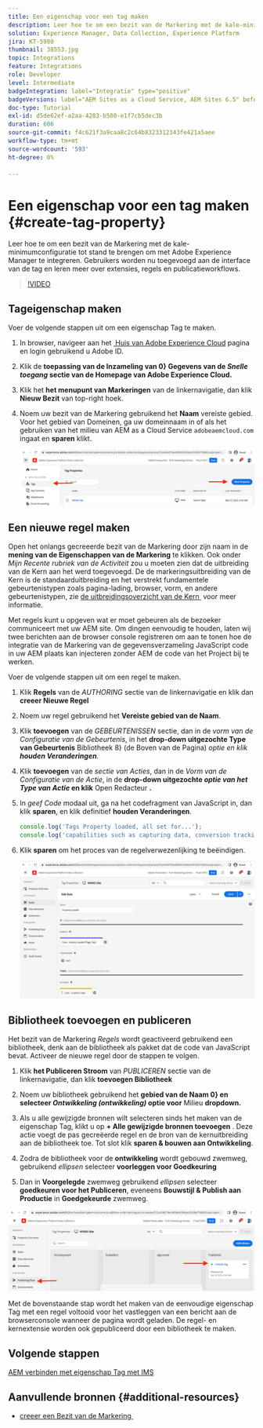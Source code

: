 ```yaml
---
title: Een eigenschap voor een tag maken
description: Leer hoe te om een bezit van de Markering met de kale-minimumconfiguratie tot stand te brengen om met AEM te integreren. Gebruikers worden nu toegevoegd aan de interface van de tag en leren meer over extensies, regels en publicatieworkflows.
solution: Experience Manager, Data Collection, Experience Platform
jira: KT-5980
thumbnail: 38553.jpg
topic: Integrations
feature: Integrations
role: Developer
level: Intermediate
badgeIntegration: label="Integratie" type="positive"
badgeVersions: label="AEM Sites as a Cloud Service, AEM Sites 6.5" before-title="false"
doc-type: Tutorial
exl-id: d5de62ef-a2aa-4283-b500-e1f7cb5dec3b
duration: 606
source-git-commit: f4c621f3a9caa8c2c64b8323312343fe421a5aee
workflow-type: tm+mt
source-wordcount: '593'
ht-degree: 0%

---
```


# Een eigenschap voor een tag maken {#create-tag-property}

Leer hoe te om een bezit van de Markering met de kale-minimumconfiguratie tot stand te brengen om met Adobe Experience Manager te integreren. Gebruikers worden nu toegevoegd aan de interface van de tag en leren meer over extensies, regels en publicatieworkflows.

>[!VIDEO](https://video.tv.adobe.com/v/38553?quality=12&learn=on)

## Tageigenschap maken

Voer de volgende stappen uit om een eigenschap Tag te maken.

1. In browser, navigeer aan het [&#x200B; Huis van Adobe Experience Cloud &#x200B;](https://experience.adobe.com/) pagina en login gebruikend u Adobe ID.

1. Klik de **toepassing van de Inzameling van 0&rbrace; Gegevens van de _Snelle toegang_ sectie van de Homepage van Adobe Experience Cloud.**

1. Klik het **het menupunt van Markeringen** van de linkernavigatie, dan klik **Nieuw Bezit** van top-right hoek.

1. Noem uw bezit van de Markering gebruikend het **Naam** vereiste gebied. Voor het gebied van Domeinen, ga uw domeinnaam in of als het gebruiken van het milieu van AEM as a Cloud Service `adobeaemcloud.com` ingaat en **sparen** klikt.

   ![&#x200B; Eigenschappen van de Markering &#x200B;](assets/tag-properties.png)

## Een nieuwe regel maken

Open het onlangs gecreeerde bezit van de Markering door zijn naam in de **mening van de Eigenschappen van de Markering** te klikken. Ook onder _Mijn Recente rubriek van de Activiteit_ zou u moeten zien dat de uitbreiding van de Kern aan het werd toegevoegd. De de markeringsuitbreiding van de Kern is de standaarduitbreiding en het verstrekt fundamentele gebeurtenistypen zoals pagina-lading, browser, vorm, en andere gebeurtenistypen, zie [&#x200B; de uitbreidingsoverzicht van de Kern &#x200B;](https://experienceleague.adobe.com/docs/experience-platform/tags/extensions/client/core/overview.html?lang=nl-NL) voor meer informatie.

Met regels kunt u opgeven wat er moet gebeuren als de bezoeker communiceert met uw AEM site. Om dingen eenvoudig te houden, laten wij twee berichten aan de browser console registreren om aan te tonen hoe de integratie van de Markering van de gegevensverzameling JavaScript code in uw AEM plaats kan injecteren zonder AEM de code van het Project bij te werken.

Voer de volgende stappen uit om een regel te maken.

1. Klik **Regels** van de _AUTHORING_ sectie van de linkernavigatie en klik dan **creeer Nieuwe Regel**

1. Noem uw regel gebruikend het **Vereiste gebied van de Naam**.

1. Klik **toevoegen** van de _GEBEURTENISSEN_ sectie, dan in de _vorm van de Configuratie van de Gebeurtenis_, in het **drop-down uitgezochte Type van Gebeurtenis** Bibliotheek 8&rbrace; (de Boven van de Pagina) _optie en klik **houden Veranderingen**._

1. Klik **toevoegen** van de _sectie van Acties_, dan in de _Vorm van de Configuratie van de Actie_, in de **drop-down uitgezochte _optie van het Type van Actie_ en klik** Open Redacteur **.**

1. In _geef Code_ modaal uit, ga na het codefragment van JavaScript in, dan klik **sparen**, en klik definitief **houden Veranderingen**.

   ```javascript
   console.log('Tags Property loaded, all set for...');
   console.log('capabilities such as capturing data, conversion tracking and delivering unique and personalized experiences');
   ```

1. Klik **sparen** om het proces van de regelverwezenlijking te beëindigen.

   ![&#x200B; Nieuwe Regel &#x200B;](assets/new-rule.png)

## Bibliotheek toevoegen en publiceren

Het bezit van de Markering _Regels_ wordt geactiveerd gebruikend een bibliotheek, denk aan de bibliotheek als pakket dat de code van JavaScript bevat. Activeer de nieuwe regel door de stappen te volgen.

1. Klik **het Publiceren Stroom** van _PUBLICEREN_ sectie van de linkernavigatie, dan klik **toevoegen Bibliotheek**

1. Noem uw bibliotheek gebruikend het **gebied van de Naam 0&rbrace; en selecteer _Ontwikkeling (ontwikkeling)_ optie voor** Milieu **dropdown.**

1. Als u alle gewijzigde bronnen wilt selecteren sinds het maken van de eigenschap Tag, klikt u op **+ Alle gewijzigde bronnen toevoegen** . Deze actie voegt de pas gecreëerde regel en de bron van de kernuitbreiding aan de bibliotheek toe. Tot slot klik **sparen &amp; bouwen aan Ontwikkeling**.

1. Zodra de bibliotheek voor de **ontwikkeling** wordt gebouwd zwemweg, gebruikend _ellipsen_ selecteer **voorleggen voor Goedkeuring**

1. Dan in **Voorgelegde** zwemweg gebruikend _ellipsen_ selecteer **goedkeuren voor het Publiceren**, eveneens **Bouwstijl &amp; Publish aan Productie** in **Goedgekeurde** zwemweg.

![&#x200B; Gepubliceerde bibliotheek &#x200B;](assets/published-library.png)


Met de bovenstaande stap wordt het maken van de eenvoudige eigenschap Tag met een regel voltooid voor het vastleggen van een bericht aan de browserconsole wanneer de pagina wordt geladen. De regel- en kernextensie worden ook gepubliceerd door een bibliotheek te maken.

## Volgende stappen

[AEM verbinden met eigenschap Tag met IMS](connect-aem-tag-property-using-ims.md)


## Aanvullende bronnen {#additional-resources}

* [&#x200B; creeer een Bezit van de Markering &#x200B;](https://experienceleague.adobe.com/docs/platform-learn/implement-in-websites/configure-tags/create-a-property.html?lang=nl-NL)
